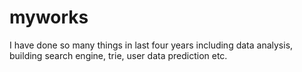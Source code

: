 # myworks
I have done so many things in last four years including data analysis, building search engine, trie, user data prediction etc.
